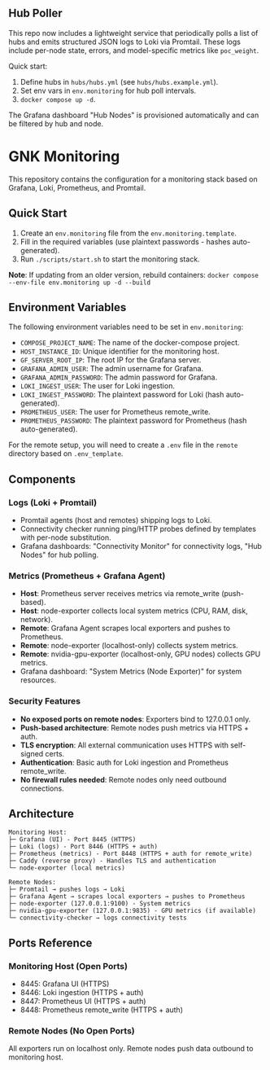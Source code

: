 ## Hub Poller

This repo now includes a lightweight service that periodically polls a list of hubs and emits structured JSON logs to Loki via Promtail. These logs include per-node state, errors, and model-specific metrics like `poc_weight`.

Quick start:

1. Define hubs in `hubs/hubs.yml` (see `hubs/hubs.example.yml`).
2. Set env vars in `env.monitoring` for hub poll intervals.
3. `docker compose up -d`.

The Grafana dashboard "Hub Nodes" is provisioned automatically and can be filtered by hub and node.

# GNK Monitoring

This repository contains the configuration for a monitoring stack based on Grafana, Loki, Prometheus, and Promtail.

## Quick Start

1.  Create an `env.monitoring` file from the `env.monitoring.template`.
2.  Fill in the required variables (use plaintext passwords - hashes auto-generated).
3.  Run `./scripts/start.sh` to start the monitoring stack.

**Note**: If updating from an older version, rebuild containers: `docker compose --env-file env.monitoring up -d --build`

## Environment Variables

The following environment variables need to be set in `env.monitoring`:

-   `COMPOSE_PROJECT_NAME`: The name of the docker-compose project.
-   `HOST_INSTANCE_ID`: Unique identifier for the monitoring host.
-   `GF_SERVER_ROOT_IP`: The root IP for the Grafana server.
-   `GRAFANA_ADMIN_USER`: The admin username for Grafana.
-   `GRAFANA_ADMIN_PASSWORD`: The admin password for Grafana.
-   `LOKI_INGEST_USER`: The user for Loki ingestion.
-   `LOKI_INGEST_PASSWORD`: The plaintext password for Loki (hash auto-generated).
-   `PROMETHEUS_USER`: The user for Prometheus remote_write.
-   `PROMETHEUS_PASSWORD`: The plaintext password for Prometheus (hash auto-generated).

For the remote setup, you will need to create a `.env` file in the `remote` directory based on `.env_template`.

## Components

### Logs (Loki + Promtail)
- Promtail agents (host and remotes) shipping logs to Loki.
- Connectivity checker running ping/HTTP probes defined by templates with per-node substitution.
- Grafana dashboards: "Connectivity Monitor" for connectivity logs, "Hub Nodes" for hub polling.

### Metrics (Prometheus + Grafana Agent)
- **Host**: Prometheus server receives metrics via remote_write (push-based).
- **Host**: node-exporter collects local system metrics (CPU, RAM, disk, network).
- **Remote**: Grafana Agent scrapes local exporters and pushes to Prometheus.
- **Remote**: node-exporter (localhost-only) collects system metrics.
- **Remote**: nvidia-gpu-exporter (localhost-only, GPU nodes) collects GPU metrics.
- Grafana dashboard: "System Metrics (Node Exporter)" for system resources.

### Security Features
- **No exposed ports on remote nodes**: Exporters bind to 127.0.0.1 only.
- **Push-based architecture**: Remote nodes push metrics via HTTPS + auth.
- **TLS encryption**: All external communication uses HTTPS with self-signed certs.
- **Authentication**: Basic auth for Loki ingestion and Prometheus remote_write.
- **No firewall rules needed**: Remote nodes only need outbound connections.

## Architecture

```
Monitoring Host:
├─ Grafana (UI) - Port 8445 (HTTPS)
├─ Loki (logs) - Port 8446 (HTTPS + auth)
├─ Prometheus (metrics) - Port 8448 (HTTPS + auth for remote_write)
├─ Caddy (reverse proxy) - Handles TLS and authentication
└─ node-exporter (local metrics)

Remote Nodes:
├─ Promtail → pushes logs → Loki
├─ Grafana Agent → scrapes local exporters → pushes to Prometheus
├─ node-exporter (127.0.0.1:9100) - System metrics
├─ nvidia-gpu-exporter (127.0.0.1:9835) - GPU metrics (if available)
└─ connectivity-checker → logs connectivity tests
```

## Ports Reference

### Monitoring Host (Open Ports)
- 8445: Grafana UI (HTTPS)
- 8446: Loki ingestion (HTTPS + auth)
- 8447: Prometheus UI (HTTPS + auth)
- 8448: Prometheus remote_write (HTTPS + auth)

### Remote Nodes (No Open Ports)
All exporters run on localhost only. Remote nodes push data outbound to monitoring host.
